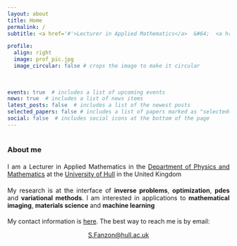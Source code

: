 ```yaml
---
layout: about
title: Home
permalink: /
subtitle: <a href='#'>Lecturer in Applied Mathematics</a>  &#64;  <a href='https://www.hull.ac.uk'>Hull</a>

profile:
  align: right
  image: prof_pic.jpg
  image_circular: false # crops the image to make it circular
  
    
    
events: true  # includes a list of upcoming events    
news: true  # includes a list of news items
latest_posts: false  # includes a list of the newest posts
selected_papers: false # includes a list of papers marked as "selected={true}"
social: false  # includes social icons at the bottom of the page
---
```


<hr style="width: 120%; visibility: hidden;">

<h3 style="margin-bottom: 1.3rem"><b>About me</b></h3>

<p style="text-align: justify;">
I am a Lecturer in Applied Mathematics in the <a href='https://www.hull.ac.uk/faculties/departments/department-of-physics-and-mathematics'>Department of Physics and Mathematics</a> at the <a href='https://www.hull.ac.uk'>University of Hull</a> in the United Kingdom
</p>

<p style="text-align: justify; margin-top: 1.2rem;">
My research is at the interface of <b>inverse problems</b>, <b>optimization</b>, <b>pdes</b> and <b>variational methods</b>. I am interested in applications to <b>mathematical imaging</b>, <b>materials science</b> and <b>machine learning</b>
</p>

<p style="text-align: justify; margin-top: 1.2rem;">
My contact information is <a href='#contact_info'>here</a>. The best way to reach me is by email:
</p>

<p style="text-align: center; margin-top: 0.8rem;">
<a href = "mailto: S.Fanzon@hull.ac.uk">S.Fanzon@hull.ac.uk</a>
</p>

